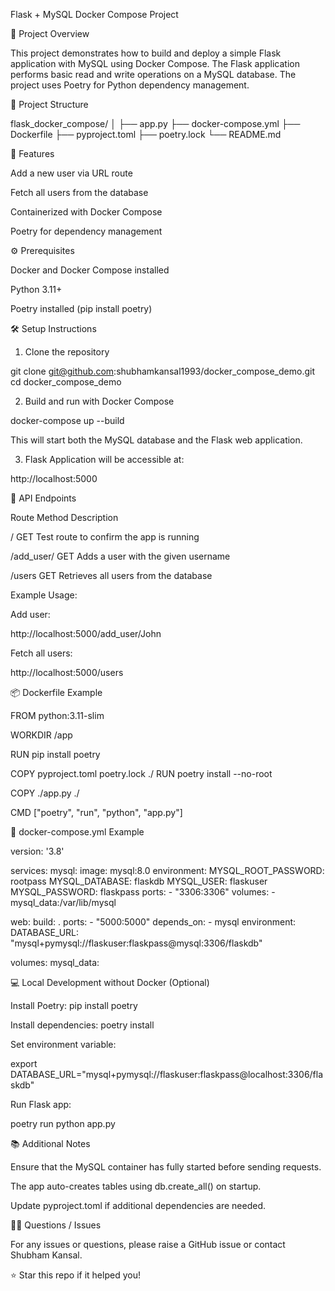 Flask + MySQL Docker Compose Project

📜 Project Overview

This project demonstrates how to build and deploy a simple Flask application with MySQL using Docker Compose. The Flask application performs basic read and write operations on a MySQL database. The project uses Poetry for Python dependency management.

📂 Project Structure

flask_docker_compose/
│
├── app.py
├── docker-compose.yml
├── Dockerfile
├── pyproject.toml
├── poetry.lock
└── README.md

🚀 Features

Add a new user via URL route

Fetch all users from the database

Containerized with Docker Compose

Poetry for dependency management

⚙️ Prerequisites

Docker and Docker Compose installed

Python 3.11+

Poetry installed (pip install poetry)

🛠 Setup Instructions

1. Clone the repository

git clone git@github.com:shubhamkansal1993/docker_compose_demo.git
cd docker_compose_demo

2. Build and run with Docker Compose

docker-compose up --build

This will start both the MySQL database and the Flask web application.

3. Flask Application will be accessible at:

http://localhost:5000

📝 API Endpoints

Route                       Method   Description

/                           GET    Test route to confirm the app is running

/add_user/<username>        GET    Adds a user with the given username

/users                      GET    Retrieves all users from the database

Example Usage:

Add user:

http://localhost:5000/add_user/John

Fetch all users:

http://localhost:5000/users

📦 Dockerfile Example

FROM python:3.11-slim

WORKDIR /app

RUN pip install poetry

COPY pyproject.toml poetry.lock ./
RUN poetry install --no-root

COPY ./app.py ./

CMD ["poetry", "run", "python", "app.py"]

📃 docker-compose.yml Example

version: '3.8'

services:
  mysql:
    image: mysql:8.0
    environment:
      MYSQL_ROOT_PASSWORD: rootpass
      MYSQL_DATABASE: flaskdb
      MYSQL_USER: flaskuser
      MYSQL_PASSWORD: flaskpass
    ports:
      - "3306:3306"
    volumes:
      - mysql_data:/var/lib/mysql

  web:
    build: .
    ports:
      - "5000:5000"
    depends_on:
      - mysql
    environment:
      DATABASE_URL: "mysql+pymysql://flaskuser:flaskpass@mysql:3306/flaskdb"

volumes:
  mysql_data:

💻 Local Development without Docker (Optional)

Install Poetry: pip install poetry

Install dependencies: poetry install

Set environment variable:

export DATABASE_URL="mysql+pymysql://flaskuser:flaskpass@localhost:3306/flaskdb"

Run Flask app:

poetry run python app.py

📚 Additional Notes

Ensure that the MySQL container has fully started before sending requests.

The app auto-creates tables using db.create_all() on startup.

Update pyproject.toml if additional dependencies are needed.

🙋‍♂️ Questions / Issues

For any issues or questions, please raise a GitHub issue or contact Shubham Kansal.

⭐ Star this repo if it helped you!